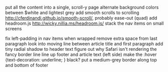 
put all the content into a single, scroll-y page
alternate background colors between $white and lightest grey
add smooth scrolls to scrolling http://cferdinandi.github.io/smooth-scroll/, probably ease-out (quad)
add headroom.js http://wicky.nillia.ms/headroom.js/
stack the nav items on small screens

fix left-padding in nav items when wrapped
remove extra space from last paragraph
look into moving line between article title and first paragraph
add tiny radial shadow to header text
figure out why Safari isn't rendering the fancy border line
line up footer and article text (left side)
make the :hover {text-decoration: underline; } black?
put a medium-grey border along top and bottom of footer
